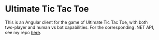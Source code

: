 # Ultimate Tic Tac Toe

This is an Angular client for the game of Ultimate Tic Tac Toe, with both two-player and human vs bot capabilities. For the corresponding .NET API, see my repo [here](https://github.com/Ian-Gilbert/uttt-svc).
